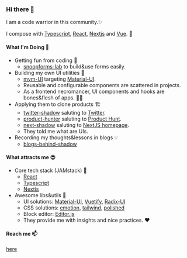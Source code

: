 ### Hi there 👋

I am a code warrior in this community.✨

I compose with [Typescript](https://www.typescriptlang.org/docs/handbook/2/types-from-types.html), [React](https://reactjs.org/docs/hooks-intro.html), [Nextjs](https://nextjs.org/docs/getting-started) and [Vue](https://vuejs.org/guide/introduction.html). 🎹

#### What I'm Doing 🔭

- Getting fun from coding 🔫
  - [snoopforms-lab](https://github.com/KyLoc20/snoopforms-laboratory) to build&use forms easily.
- Building my own UI utilities 🔨
  - [mym-UI](https://github.com/KyLoc20/mym-UI) targeting [Material-UI](https://mui.com/).
  - Reusable and configurable components are scattered in projects.
  - As a frontend necromancer, UI components and hooks are bones&flesh of apps. 🧙‍♂️
- Applying them to clone products 🏗️
  - [twitter-shadow](https://github.com/KyLoc20/twitter-shadow) saluting to [Twitter](https://twitter.com/home).
  - [product-hunter](https://github.com/KyLoc20/product-hunter) saluting to [Product Hunt](https://www.producthunt.com/).
  - [next-shadow](https://github.com/KyLoc20/next-shadow) saluting to [NextJS homepage](https://nextjs.org/).
  - They told me what are UIs.
- Recording my thoughts&lessons in blogs 💡
  - [blogs-behind-shadow](https://github.com/KyLoc20/blogs-behind-shadow)

#### What attracts me 😍

- Core tech stack (JAMstack) 🧰
  - [React](https://reactjs.org/docs/hooks-intro.html)
  - [Typescript](https://www.typescriptlang.org/docs/handbook/2/types-from-types.html)
  - [Nextjs](https://nextjs.org/docs/getting-started)
- Awesome libs&utils 💎
  - UI solutions: [Material-UI](https://mui.com/), [Vuetify](https://vuetifyjs.com/en/), [Radix-UI](https://github.com/radix-ui)
  - CSS solutions: [emotion](https://github.com/emotion-js/emotion), [tailwind](https://github.com/tailwindlabs/tailwindcss), [polished](https://github.com/styled-components/polished)
  - Block editor: [Editor.js](https://editorjs.io/base-concepts)
  - They provide me with insights and nice practices. ❤️

#### Reach me 📫

[here](https://mym-ui.vercel.app/aboutme)

